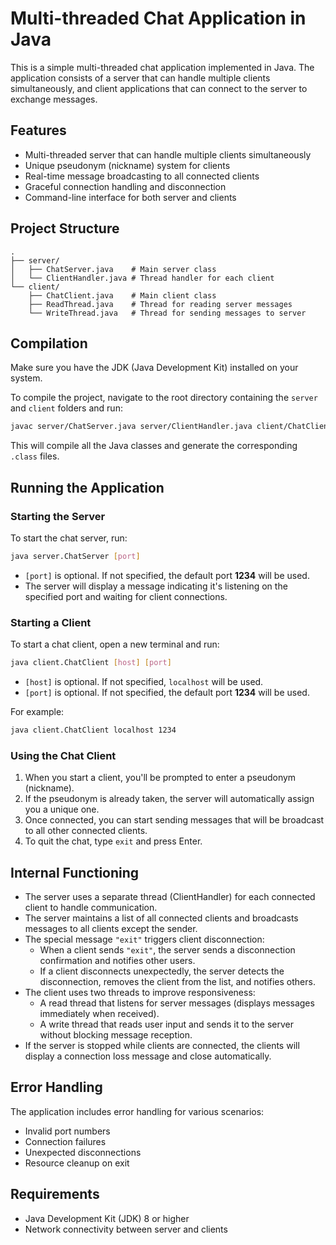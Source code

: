 # Multi-threaded Chat Application in Java

This is a simple multi-threaded chat application implemented in Java. The application consists of a server that can handle multiple clients simultaneously, and client applications that can connect to the server to exchange messages.

## Features

- Multi-threaded server that can handle multiple clients simultaneously
- Unique pseudonym (nickname) system for clients
- Real-time message broadcasting to all connected clients
- Graceful connection handling and disconnection
- Command-line interface for both server and clients

## Project Structure

```
.
├── server/
│   ├── ChatServer.java    # Main server class
│   └── ClientHandler.java # Thread handler for each client
└── client/
    ├── ChatClient.java    # Main client class
    ├── ReadThread.java    # Thread for reading server messages
    └── WriteThread.java   # Thread for sending messages to server
```

## Compilation

Make sure you have the JDK (Java Development Kit) installed on your system.

To compile the project, navigate to the root directory containing the `server` and `client` folders and run:

```bash
javac server/ChatServer.java server/ClientHandler.java client/ChatClient.java client/ReadThread.java client/WriteThread.java
```

This will compile all the Java classes and generate the corresponding `.class` files.

## Running the Application

### Starting the Server

To start the chat server, run:

```bash
java server.ChatServer [port]
```

- `[port]` is optional. If not specified, the default port **1234** will be used.
- The server will display a message indicating it's listening on the specified port and waiting for client connections.

### Starting a Client

To start a chat client, open a new terminal and run:

```bash
java client.ChatClient [host] [port]
```

- `[host]` is optional. If not specified, `localhost` will be used.
- `[port]` is optional. If not specified, the default port **1234** will be used.

For example:
```bash
java client.ChatClient localhost 1234
```

### Using the Chat Client

1. When you start a client, you'll be prompted to enter a pseudonym (nickname).
2. If the pseudonym is already taken, the server will automatically assign you a unique one.
3. Once connected, you can start sending messages that will be broadcast to all other connected clients.
4. To quit the chat, type `exit` and press Enter.

## Internal Functioning

- The server uses a separate thread (ClientHandler) for each connected client to handle communication.
- The server maintains a list of all connected clients and broadcasts messages to all clients except the sender.
- The special message `"exit"` triggers client disconnection:
  - When a client sends `"exit"`, the server sends a disconnection confirmation and notifies other users.
  - If a client disconnects unexpectedly, the server detects the disconnection, removes the client from the list, and notifies others.
- The client uses two threads to improve responsiveness:
  - A read thread that listens for server messages (displays messages immediately when received).
  - A write thread that reads user input and sends it to the server without blocking message reception.
- If the server is stopped while clients are connected, the clients will display a connection loss message and close automatically.

## Error Handling

The application includes error handling for various scenarios:
- Invalid port numbers
- Connection failures
- Unexpected disconnections
- Resource cleanup on exit

## Requirements

- Java Development Kit (JDK) 8 or higher
- Network connectivity between server and clients 